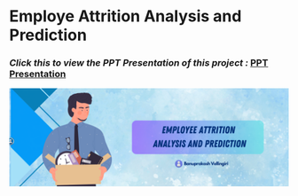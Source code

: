 # Employe Attrition Analysis and Prediction 


### ***Click this  to view the PPT Presentation of this project :*** [PPT Presentation](https://drive.google.com/file/d/1bxiTfOGKK85ShkrAtT08aAx4XQeaNbdt/view?usp=sharing)



![Alt text](cover_picture.png)

